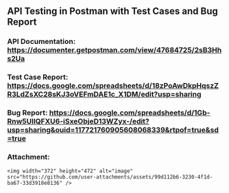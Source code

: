 ## API Testing in Postman with Test Cases and Bug Report
### API Documentation: https://documenter.getpostman.com/view/47684725/2sB3Hhs2Ua
### Test Case Report: https://docs.google.com/spreadsheets/d/18zPoAwDkpHqszZR3LdZsXC28sKJ3oVEFmDAE1c_X1DM/edit?usp=sharing
### Bug Report: https://docs.google.com/spreadsheets/d/1Gb-Rnw5UllQFXU6-iSxeObjeD13WZyx-/edit?usp=sharing&ouid=117721760905608068339&rtpof=true&sd=true
### Attachment:
    <img width="372" height="472" alt="image" src="https://github.com/user-attachments/assets/99d112b6-3230-4f1d-ba67-33d3918e8136" />
